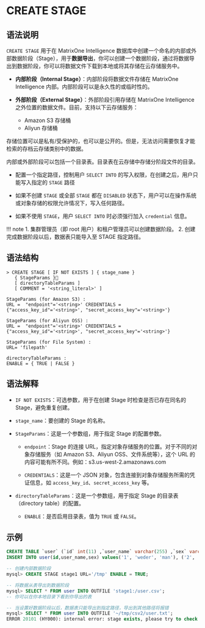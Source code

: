 # **CREATE STAGE**

## **语法说明**

`CREATE STAGE` 用于在 MatrixOne Intelligence 数据库中创建一个命名的内部或外部数据阶段（Stage），用于**数据导出**，你可以创建一个数据阶段，通过将数据导出到数据阶段，你可以将数据文件下载到本地或将其存储在云存储服务中。

- **内部阶段（Internal Stage）**：内部阶段将数据文件存储在 MatrixOne Intelligence 内部。内部阶段可以是永久性的或临时性的。

- **外部阶段（External Stage）**：外部阶段引用存储在 MatrixOne Intelligence 之外位置的数据文件。目前，支持以下云存储服务：

  - Amazon S3 存储桶
  - Aliyun 存储桶

存储位置可以是私有/受保护的，也可以是公开的。但是，无法访问需要恢复才能检索的存档云存储类别中的数据。

内部或外部阶段可以包括一个目录表。目录表在云存储中存储分阶段文件的目录。

- 配置一个指定路径，控制用户 `SELECT INTO` 的写入权限，在创建之后，用户只能写入指定的 `STAGE` 路径

- 如果不创建 `STAGE` 或全部 `STAGE` 都在 `DISABLED` 状态下，用户可以在操作系统或对象存储的权限允许情况下，写入任何路径。

- 如果不使用 `STAGE`，用户 `SELECT INTO` 时必须强行加入 `credential` 信息。

!!! note
    1. 集群管理员（即 root 用户）和租户管理员可以创建数据阶段。
    2. 创建完成数据阶段以后，数据表只能导入至 STAGE 指定路径。

## **语法结构**

```
> CREATE STAGE [ IF NOT EXISTS ] { stage_name }
   { StageParams }
   [ directoryTableParams ]
   [ COMMENT = '<string_literal>' ]

StageParams (for Amazon S3) :
URL =  "endpoint"='<string>' CREDENTIALS = {"access_key_id"='<string>', "secret_access_key"='<string>'}

StageParams (for Aliyun OSS) :
URL =  "endpoint"='<string>' CREDENTIALS = {"access_key_id"='<string>', "secret_access_key"='<string>'}

StageParams (for File System) :
URL= 'filepath'

directoryTableParams :
ENABLE = { TRUE | FALSE }
```

## 语法解释

- `IF NOT EXISTS`：可选参数，用于在创建 Stage 时检查是否已存在同名的 Stage，避免重复创建。

- `stage_name`：要创建的 Stage 的名称。

- `StageParams`：这是一个参数组，用于指定 Stage 的配置参数。

  - `endpoint`：Stage 的连接 URL，指定对象存储服务的位置。对于不同的对象存储服务（如 Amazon S3、Aliyun OSS、文件系统等），这个 URL 的内容可能有所不同。例如：s3.us-west-2.amazonaws.com

  - `CREDENTIALS`：这是一个 JSON 对象，包含连接到对象存储服务所需的凭证信息，如 `access_key_id`、`secret_access_key` 等。

- `directoryTableParams`：这是一个参数组，用于指定 Stage 的目录表（directory table）的配置。

  - `ENABLE`：是否启用目录表，值为 `TRUE` 或 `FALSE`。

## **示例**

```sql
CREATE TABLE `user` (`id` int(11) ,`user_name` varchar(255) ,`sex` varchar(255));
INSERT INTO user(id,user_name,sex) values('1', 'weder', 'man'), ('2', 'tom', 'man'), ('3', 'wederTom', 'man');

-- 创建内部数据阶段
mysql> CREATE STAGE stage1 URL='/tmp' ENABLE = TRUE;

-- 将数据从表导出到数据阶段
mysql> SELECT * FROM user INTO OUTFILE 'stage1:/user.csv';
-- 你可以在你本地目录下看到你导出的表

-- 当设置好数据阶段以后，数据表只能导出到指定路径，导出到其他路径将报错
mysql> SELECT * FROM user INTO OUTFILE '~/tmp/csv2/user.txt';
ERROR 20101 (HY000): internal error: stage exists, please try to check and use a stage instead
```